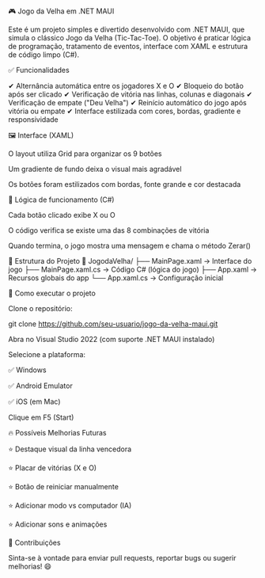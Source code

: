 🎮 Jogo da Velha em .NET MAUI

Este é um projeto simples e divertido desenvolvido com .NET MAUI, que simula o clássico Jogo da Velha (Tic-Tac-Toe).
O objetivo é praticar lógica de programação, tratamento de eventos, interface com XAML e estrutura de código limpo (C#).

✅ Funcionalidades

✔ Alternância automática entre os jogadores X e O
✔ Bloqueio do botão após ser clicado
✔ Verificação de vitória nas linhas, colunas e diagonais
✔ Verificação de empate ("Deu Velha")
✔ Reinício automático do jogo após vitória ou empate
✔ Interface estilizada com cores, bordas, gradiente e responsividade

🖼️ Interface (XAML)

O layout utiliza Grid para organizar os 9 botões

Um gradiente de fundo deixa o visual mais agradável

Os botões foram estilizados com bordas, fonte grande e cor destacada


🧠 Lógica de funcionamento (C#)

Cada botão clicado exibe X ou O

O código verifica se existe uma das 8 combinações de vitória

Quando termina, o jogo mostra uma mensagem e chama o método Zerar()


📁 Estrutura do Projeto
📂 JogodaVelha/
 ├── MainPage.xaml          → Interface do jogo
 ├── MainPage.xaml.cs       → Código C# (lógica do jogo)
 ├── App.xaml               → Recursos globais do app
 └── App.xaml.cs            → Configuração inicial

🚀 Como executar o projeto

Clone o repositório:

git clone https://github.com/seu-usuario/jogo-da-velha-maui.git


Abra no Visual Studio 2022 (com suporte .NET MAUI instalado)

Selecione a plataforma:

✅ Windows

✅ Android Emulator

✅ iOS (em Mac)

Clique em F5 (Start)

🔥 Possíveis Melhorias Futuras

⭐ Destaque visual da linha vencedora

⭐ Placar de vitórias (X e O)

⭐ Botão de reiniciar manualmente

⭐ Adicionar modo vs computador (IA)

⭐ Adicionar sons e animações

🤝 Contribuições

Sinta-se à vontade para enviar pull requests, reportar bugs ou sugerir melhorias! 😄

